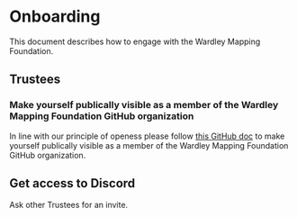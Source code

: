 # Onboarding

This document describes how to engage with the Wardley Mapping Foundation.

## Trustees

### Make yourself publically visible as a member of the Wardley Mapping Foundation GitHub organization

In line with our principle of openess please follow [this GitHub doc](https://help.github.com/articles/publicizing-or-hiding-organization-membership/) to make yourself publically visible as a member of the Wardley Mapping Foundation GitHub organization.

## Get access to Discord

Ask other Trustees for an invite.
